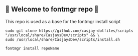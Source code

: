 ## 👋 Welcome to fontmgr repo 👋  
  
This repo is used as a base for the fontmgr install script
  
```shell
sudo git clone https://github.com/casjay-dotfiles/scripts "/usr/local/share/CasjaysDev/scripts" && \
sudo /usr/local/share/CasjaysDev/scripts/install.sh
```
  
```shell
fontmgr install repoName
```
